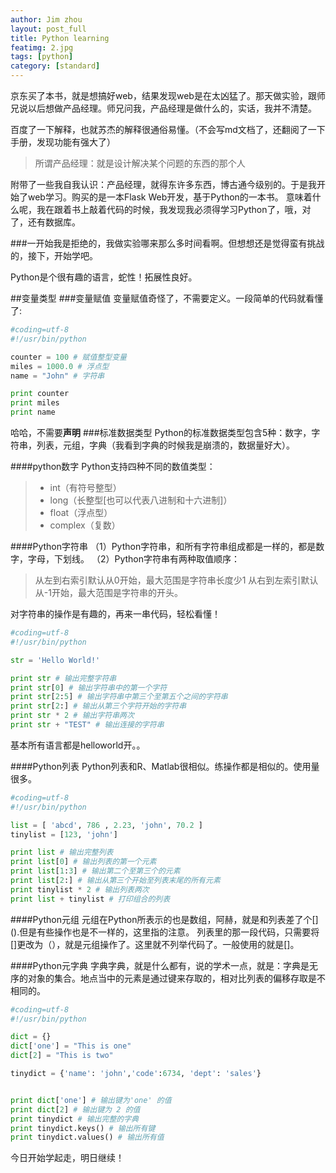 ```yaml
---
author: Jim zhou
layout: post_full
title: Python learning
featimg: 2.jpg
tags: [python]
category: [standard]
---
```


京东买了本书，就是想搞好web，结果发现web是在太凶猛了。那天做实验，跟师兄说以后想做产品经理。师兄问我，产品经理是做什么的，实话，我并不清楚。

百度了一下解释，也就苏杰的解释很通俗易懂。（不会写md文档了，还翻阅了一下手册，发现功能有强大了）

>所谓产品经理：就是设计解决某个问题的东西的那个人

附带了一些我自我认识：产品经理，就得东许多东西，博古通今级别的。于是我开始了web学习。购买的是一本Flask Web开发，基于Python的一本书。
意味着什么呢，我在跟着书上敲着代码的时候，我发现我必须得学习Python了，哦，对了，还有数据库。

###一开始我是拒绝的，我做实验哪来那么多时间看啊。但想想还是觉得蛮有挑战的，接下，开始学吧。

Python是个很有趣的语言，蛇性！拓展性良好。

##变量类型
###变量赋值
变量赋值奇怪了，不需要定义。一段简单的代码就看懂了:
```python
#coding=utf-8
#!/usr/bin/python

counter = 100 # 赋值整型变量
miles = 1000.0 # 浮点型
name = "John" # 字符串

print counter
print miles
print name
```
哈哈，不需要**声明**
###标准数据类型
Python的标准数据类型包含5种：数字，字符串，列表，元组，字典（我看到字典的时候我是崩溃的，数据量好大）。

####python数字
Python支持四种不同的数值类型：
>* int（有符号整型）
>* long（长整型[也可以代表八进制和十六进制]）
>* float（浮点型）
>* complex（复数）

####Python字符串
（1）Python字符串，和所有字符串组成都是一样的，都是数字，字母，下划线。
（2）Python字符串有两种取值顺序：
>从左到右索引默认从0开始，最大范围是字符串长度少1
>从右到左索引默认从-1开始，最大范围是字符串的开头。

对字符串的操作是有趣的，再来一串代码，轻松看懂！
```python
#coding=utf-8
#!/usr/bin/python

str = 'Hello World!'

print str # 输出完整字符串
print str[0] # 输出字符串中的第一个字符
print str[2:5] # 输出字符串中第三个至第五个之间的字符串
print str[2:] # 输出从第三个字符开始的字符串
print str * 2 # 输出字符串两次
print str + "TEST" # 输出连接的字符串
```

基本所有语言都是helloworld开。。

####Python列表
Python列表和R、Matlab很相似。练操作都是相似的。使用量很多。
```python
#coding=utf-8
#!/usr/bin/python

list = [ 'abcd', 786 , 2.23, 'john', 70.2 ]
tinylist = [123, 'john']

print list # 输出完整列表
print list[0] # 输出列表的第一个元素
print list[1:3] # 输出第二个至第三个的元素 
print list[2:] # 输出从第三个开始至列表末尾的所有元素
print tinylist * 2 # 输出列表两次
print list + tinylist # 打印组合的列表
```

####Python元组
元组在Python所表示的也是数组，阿赫，就是和列表差了个[] ().但是有些操作也是不一样的，这里指的注意。
列表里的那一段代码，只需要将[]更改为（），就是元组操作了。这里就不列举代码了。一般使用的就是[]。

####Python元字典
字典字典，就是什么都有，说的学术一点，就是：字典是无序的对象的集合。地点当中的元素是通过键来存取的，相对比列表的偏移存取是不相同的。
```python
#coding=utf-8
#!/usr/bin/python

dict = {}
dict['one'] = "This is one"
dict[2] = "This is two"

tinydict = {'name': 'john','code':6734, 'dept': 'sales'}


print dict['one'] # 输出键为'one' 的值
print dict[2] # 输出键为 2 的值
print tinydict # 输出完整的字典
print tinydict.keys() # 输出所有键
print tinydict.values() # 输出所有值
```

今日开始学起走，明日继续！
